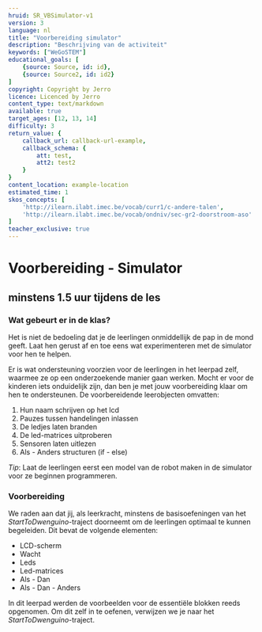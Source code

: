 ```yaml
---
hruid: SR_VBSimulator-v1
version: 3
language: nl
title: "Voorbereiding simulator"
description: "Beschrijving van de activiteit"
keywords: ["WeGoSTEM"]
educational_goals: [
    {source: Source, id: id}, 
    {source: Source2, id: id2}
]
copyright: Copyright by Jerro
licence: Licenced by Jerro
content_type: text/markdown
available: true
target_ages: [12, 13, 14]
difficulty: 3
return_value: {
    callback_url: callback-url-example,
    callback_schema: {
        att: test,
        att2: test2
    }
}
content_location: example-location
estimated_time: 1
skos_concepts: [
    'http://ilearn.ilabt.imec.be/vocab/curr1/c-andere-talen', 
    'http://ilearn.ilabt.imec.be/vocab/ondniv/sec-gr2-doorstroom-aso'
]
teacher_exclusive: true
---
```

# Voorbereiding - Simulator
## minstens 1.5 uur tijdens de les

### Wat gebeurt er in de klas?
Het is niet de bedoeling dat je de leerlingen onmiddellijk de pap in de mond geeft. Laat hen gerust af en toe eens wat experimenteren met de simulator voor hen te helpen.

Er is wat ondersteuning voorzien voor de leerlingen in het leerpad zelf, waarmee ze op een onderzoekende manier gaan werken. Mocht er voor de kinderen iets onduidelijk zijn, dan ben je met jouw voorbereiding klaar om hen te ondersteunen. De voorbereidende leerobjecten omvatten:

1. Hun naam schrijven op het lcd
2. Pauzes tussen handelingen inlassen
3. De ledjes laten branden
4. De led-matrices uitproberen
5. Sensoren laten uitlezen
6. Als - Anders structuren (if - else)

*Tip*: Laat de leerlingen eerst een model van de robot maken in de simulator voor ze beginnen programmeren.


### Voorbereiding

We raden aan dat jij, als leerkracht, minstens de basisoefeningen van het *StartToDwenguino*-traject doorneemt om de leerlingen optimaal te kunnen begeleiden. Dit bevat de volgende elementen:  

* LCD-scherm
* Wacht
* Leds
* Led-matrices
* Als - Dan
* Als - Dan - Anders


In dit leerpad werden de voorbeelden voor de essentiële blokken reeds opgenomen. Om dit zelf in te oefenen, verwijzen we je naar het *StartToDwenguino*-traject.

